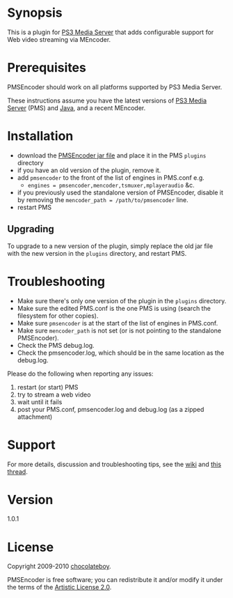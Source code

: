 # Synopsis <a name="Synopsis"></a>

This is a plugin for [PS3 Media Server](http://code.google.com/p/ps3mediaserver/) that adds configurable support for Web video streaming via MEncoder.

# Prerequisites <a name="Prerequisites"></a>

PMSEncoder should work on all platforms supported by PS3 Media Server.

These instructions assume you have the latest versions of [PS3 Media Server](http://ps3mediaserver.org/forum/viewtopic.php?f=2&t=3217) (PMS) and [Java](http://www.java.com/en/download/index.jsp), and a recent MEncoder.

# Installation <a name="Installation"></a>

* download the [PMSEncoder jar file](http://github.com/downloads/chocolateboy/pmsencoder/pmsencoder-1.0.1.jar) and place it in the PMS `plugins` directory
* if you have an old version of the plugin, remove it.
* add `pmsencoder` to the front of the list of engines in PMS.conf e.g.
  * `engines = pmsencoder,mencoder,tsmuxer,mplayeraudio` &c.
* if you previously used the standalone version of PMSEncoder, disable it by removing the `mencoder_path = /path/to/pmsencoder` line.
* restart PMS

## Upgrading <a name="Upgrading"></a>

To upgrade to a new version of the plugin, simply replace the old jar file with the new version in the `plugins` directory, and restart PMS.

# Troubleshooting <a name="Troubleshooting"></a>

* Make sure there's only one version of the plugin in the `plugins` directory.
* Make sure the edited PMS.conf is the one PMS is using (search the filesystem for other copies).
* Make sure `pmsencoder` is at the start of the list of engines in PMS.conf.
* Make sure `mencoder_path` is not set (or is not pointing to the standalone PMSEncoder).
* Check the PMS debug.log.
* Check the pmsencoder.log, which should be in the same location as the debug.log.

Please do the following when reporting any issues:

1. restart (or start) PMS
2. try to stream a web video
3. wait until it fails
4. post your PMS.conf, pmsencoder.log and debug.log (as a zipped attachment)

# Support <a name="Support"></a>

For more details, discussion and troubleshooting tips, see the [wiki](http://wiki.github.com/chocolateboy/pmsencoder/) and [this thread](http://ps3mediaserver.org/forum/viewtopic.php?f=6&t=5002).

# Version <a name="Version"></a>

1.0.1

# License <a name="License"></a>

Copyright 2009-2010 [chocolateboy](mailto:chocolate@cpan.org).

PMSEncoder is free software; you can redistribute it and/or modify it under the terms of the [Artistic License 2.0](http://www.opensource.org/licenses/artistic-license-2.0.php).
